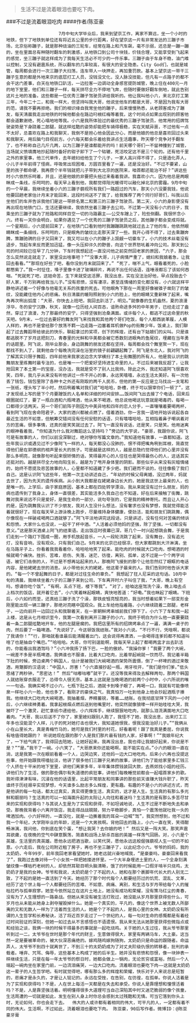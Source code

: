 > 生活不过是流着眼泪也要吃下肉。

###不过是流着眼泪吃肉
####作者/陈亚豪

						7月中旬大学毕业后，我来到望京工作，离家不算远，坐一个小时的地铁，但下了地铁到单位还有将近五公里的步行距离，好在望京这一片有非常发达的三蹦子市场，北京俗称蹦子，就是那种烧油的三轮车，经常在路上和汽车飙，毫不示弱，还总是一蹦一蹦的，坐在里面总有种随时翻车的刺激感，从地铁口到公司十块钱，价钱合理，又能享受到飞起来的感觉，坐三蹦子就这样成为了我每天生活必不可少的一件乐事。三蹦子由于车身不稳，油门难以控制，又没有避震系统，所以翻车的几率较高，有很大的安全隐患。City God们，也就是城管，每周都会进行一次三蹦子大扫荡，连车带人一块押走，再加重罚款。基本上望京这一带干三蹦子生意的都是外地来京的底层打工人员，没钱没文化，没人脉没技能，但凡有一点路子的都不会干这门差事，白天在地铁口趴活，一边拉客一边调动全身感官提防城管，晚上住在400元一月的地下室里，他们和三蹦子一样，每天拼尽全力不停地飞奔，但随时要做好翻车倒地，就此告别这片土地的准备。这些都是一位优秀三蹦子驾驶员讲给我听的。他让我叫他小六，来北京打工第三年，今年二十二，和我一样大，但坚持叫我大哥，他说坐他车的都是大哥，不是因为我有大哥的范，请我不要再拒绝。我们的相识缘自我常坐他的蹦子，后来慢慢熟悉，从老顾客成为了蹦友，每天清晨我走出地铁的时候他都会在路边叼根红梅等着我，这个时间点如果出现别的顾客他都会道歉谢绝，死心塌地地等我。小六是我所体验过的最优秀的三蹦子驾驶员，他常用的招牌驾驶姿势是下身跷着二郎腿，就这样炫酷的姿势却能把车骑得极稳，实在天赋异禀，不过他有一点不太好，总喜欢在路上和我聊天，我倒不是担心他会因此分心，而是他娘的他总是喜欢回过头来和我聊天，用后脑勺目视前方。小六每天都会乐着给我讲点生活趣事，昨天哪个竞争对手翻车了，也不称称自己几斤几两，以为三蹦子是谁都能开的吗！前天哪个哥们一不留神撞到了城管，当场就义愤填膺地抄起随时备好的钳子卸下了一个轱辘，死活咬定这不是三个轮的。还有他千里之外的家里事，他三代单传，去年媳妇给他生了个儿子，一家人高兴得不得了，只是造化弄人，小儿子半年前得了怪病，呼吸常出现困难，方圆百里看了一遍，还是没治好。“不过不要紧，山里的孩子都命硬，我再攒个半年钱就把儿子带到大北京的医院来，咱首都还能治不好？”讲这些时小六依然乐呵着，并且，还是他娘的非要把头扭过来看着我讲。我喜欢小六，因为他总是两眼眯成一条线，乐呵呵的，每天早上看到他，我都觉得阳光暖得可以融化掉北京的雾霾。9月中旬的一个早晨，我继续坐着小六的三蹦子藐视所有我们一路超过的汽车，那天小六没要我钱，他说他要回趟老家估计月末才能回来，这段时间送不了我了，给我推荐了两个同行好哥们，叫我以后坐他们的车并告诉我他们是这一带排名第二和第三的三蹦子驾驶员。第二天，小六的身影便没有再出现在地铁门口，生活还要继续，我依然坐着三蹦子去公司。不过第一天没有小六的日子，我乘坐的三蹦子就为了抢路和同样目空一切的马路霸主——公交车蹭上了，险些侧翻。我很怀念小六。终有一天你会明白，如果你遇见了一个优秀的三蹦子驾驶员之后，其他蹦子都会变成将就。一个星期后，小六提前回来了，在地铁门口看到他时我蹦蹦跳跳地就过去上了他的车，他依然眼睛眯成一条细线，乐呵呵的，只是眼角的皱纹比走那天深了一些。我开心得不得了，过去乘蹦奔腾，策蹦驰骋的日子又回来了，我又可以在小六的蹦子上觊觎一切豪车了。小六的技术丝毫没有退步，驾起车来反而更加迅猛，像一头压抑许久的野兽，向这个世界怒吼着冲向公司。那天到公司的时间较已往早了几分钟，下车时我想起还一直没问他之前突然回老家的原因，“六子，那会怎么突然说走就走了，家里没出啥事吧？”“没事大哥，儿子病情严重了，媳妇和我娘着急，让我回去看看。”“那现在好些了吧，看你没到月末就回来了。” “死了，喘不上气，眼看着死的，小脸都憋紫了。”我一时怔住，嗓子里像卡进了玻璃碎片，再说不出任何话语，连唾液都忘了该如何吞咽。“死就死了吧，这娃命苦，生下来就受这活罪，我没出息，实在没法治好他，早点投胎去个好人家，千万别再给我当儿子。”没有悲愤，没有凄凉，甚至连情绪的变化都没有，小六就这样平静地讲述着一个好像与他毫无关系的孩童的死去。可他眼角下那在一周里好像被锥子凿刻了的皱纹，没能藏住他内心的悲痛。秋日清晨的暖阳照射到小六的脸上，他的眼睛又重新眯了起来，嘴角再次咧出弧度：“大哥，你快去上班吧，我回去趴活了，明见。”就像春的生机盎然，夏的浪漫浮华，冬的安宁沉静，秋天，就像一位历经人间百态，谙熟命途多舛的中年男子，已经走过了盎然，穿过了浪漫，为了那最终的安宁，只得坚强到沧桑满面。或许每个人，都逃不过这命里的秋天吧。9月末，一位过去要好的舞友阿飞来找我和其他两个哥们吃饭，每个人都西装革履，人模人样的，再也不是曾经那个放荡不羁一边走路一边塞着耳机做Pop的街舞少年。饭桌上，我们聊起了过去舞蹈带给彼此的快乐，聊起拿过的奖项，创下的辉煌，还有台下姑娘们的尖叫。只是谁都逃脱不了岁月这把刻刀，青春里的光鲜和华美都会被它悉数刻进眼角的鱼尾纹，埋藏在当年勇的话题里。阿飞说，刚毕业那会，身边跳舞的朋友还都在坚持，每周都会找个舞室聚一下，现在都找不到人了，就剩他自个每晚洗完澡在浴室的镜子前翩翩起舞了。阿飞是东北人，我对阿飞的了解其实只限于舞蹈，四年前他来我家这边念大学横扫了本土街舞圈的所有人，他是我认识的跳舞朋友里练舞时最专注的，也是唯一一个把爱好坚持进生命里的人。不过后来被我反超了，让我抢回来了本土第一的宝座，没办法，我就是受不了别人比我帅。除此之外，我还知道阿飞很喜欢笑，四年，我几乎从来没有听他讲过一件不开心的事，永远笑嘻嘻，永远生活太美好。有一次他丢了钱包，钱包里除了各种卡之外还有刚取的两千人民币，但他的第一反应是立马找出一支笔和一张纸，埋头写了半小时，然后咧着嘴对我们说“哈哈哈，卧槽，终于可以狠宰你们一顿了”，这才发现纸上写的是下个月要蹭饭的人名单和详细的时间安排……饭间阿飞出去接了个电话，回来后眼圈就红了，要了一瓶白酒和六瓶啤酒，他从来不喝酒，他总说他喝这玩意就是喝毒药，每喝一口都得少活两天。另一个哥们前阵子刚因为中美异地和四年的恋人分手，一直嚷嚷着要喝两杯，看到阿飞现在舍命陪君子，大家的酒兴都被点燃了。借着酒劲，你一言我一语地开始诉说起各自最近生活的不如意，但觥筹交错间没有任何安慰的话语，只有嘻嘻哈哈，互相指着鼻子嘲讽着对方的苦痛，很多事情，还真的是笑笑就过去了。阿飞一直没有说话，还是笑，只是笑。他用迷离的眼神看着我，“你知道为什么我对舞蹈这么坚持吗？”旁边的大宇说，“豪哥，我跟你说，阿飞可是有故事的人，你们以前没深聊过，绝对够你写篇文章的。”我知道他有故事，一直都知道。这些年我认识或遇见过不少像阿飞一样的人，每天都没心没肺的，恨不得把嘴角咧到耳根，简直觉得他们是在郭德纲的相声里长大的孩子。可是越是这样的人，越是总隐约觉得他们的心里并没有那么多明亮，就像那句听起来很矫情的话，笑得最开心的人往往也是哭得最伤心的人，这话其实还挺对的。越是拼尽全力地向阳生长，越是为了甩开身体里的阴影。那些似乎从来没有灰暗情绪的，始终不愿提及悲苦故事的人，心里都不知道藏了多少疤。我们避而不谈的，往往像极了我们自己。这是认识阿飞这些年，他第一次主动讲述自己，“年幼的时候父母离婚，没过两年，妈就去世了，因为先天的遗传疾病。从小到大我都是在姥姥身边长大的，她是我这世上最亲的人，也是唯一的。上学后，由于家庭原因，基本上都在四处转学漂泊，我从来就没有过什么朋友，妈的病也遗传到了我身上，身体一直很差，其实能活多久我自己也不知道，好在后来接触了街舞，跳舞对我来说远不只是爱好，是我生命的一部分，说句夸张的，它是我的精神寄托。而且让人开心的是，因为跳舞我认识了不少朋友，我对人生没什么想法，没有奢求也没有梦想，我就觉得能活着就很好了。现在每天早上游泳晚上跑步，尽量维持身体健康，使劲活，能和朋友们跳跳舞，偶尔像现在一样破戒喝两口酒就够了。”阿飞平淡地讲完这段话，只是讲述，没有任何对苦痛的倾诉和怨愤。大家什么也没说，一起干了杯中酒。“人活着必须他妈的坚强，除了坚强，一切都没有意义。”这是那天酒桌上阿飞的结束语。走出饭店时夜幕已深，哥几个一时兴起想跳会舞，于是我们走到一个路灯下围成一圈，用手机放起音乐，一人一段轮流跳了起来，没有舞台，没有追光灯，没有音响，没有观众，只有我们自己。9月末的北京已经很凉，但大家都跳到大汗淋漓，坐在马路牙子上，你看着我我看着你，哈哈哈地笑了起来。能吃肉的时候就大口吃肉，想喝酒的时候就喝个痛快。挫折、苦难，悲伤、失落，迷茫、彷徨，离别、孤单，这不过是一个个两字词语，被它们击倒的人，不过是不想再站起来的人。那晚阿飞接到的那个让他忽然红了眼眶的电话内容，是他姥姥去世的消息。从小带他长大的姥姥，他这辈子最亲的人。我们告别时他告诉大家的。“每一个不曾起舞的日子，都是对过往生命的辜负。” 我想起了狂人尼采的这句话。10月中旬的清晨，我继续坐着六子的三蹦子来到公司，下车离开时六子叫住了我，“大哥，晚上有空吗，想请你吃个饭”，“有啊，五点下班，楼下等我”。“对了，给咱这座驾洗个澡，晚上咱去点上档次的饭店，就开着它去”，小六笑着眯起眼睛，爽快地答道：“好嘞。”我也眯起了眼睛。下班后，小六如约而至，还真给三蹦子洗了个澡，那铁皮锃亮锃亮的，我当时想着如果下一部变形金刚里能出现一辆三蹦子，那绝对亮瞎中国观众。我上车给他指着路，小六继续跷着二郎腿，老样子，一边向前开一边回过头和我聊着天，在一家朝鲜烤串城前我们停下了。小六下了车和我一起上楼，这是从七月相识至今，我第一次看到离开三蹦子的小六，我终于明白为什么他一直要要跷着一条二郎腿炫酷地开车，他的左腿是瘸的。我把店里所有的招牌烤串点了一遍，满满一桌子的肉，然后要了一箱啤酒。“先说好了，今这顿饭我结账。”我对小六说。“不行不行，凭啥啊，都说了我请你！”“行，那咱就看谁最后能清醒着出门，这会说得再潇洒，一会喝得连爹妈都不知道叫啥了也是抽自个嘴巴。”“哈哈哈。大哥，你可别逞能啊，我每天早上起了都喝两盅才出去趴活的，你能看出我酒驾吗？”小六冲我扬了扬下巴，一脸的傲娇。“我操你爹！”我要了两个大碗，一碗差不多是半瓶啤酒，我俩谁也不服谁，比着大口吃肉，比着举起碗就一饮而尽。我记着半箱下肚的时候，旁边桌两个韩国人，估计是被我们大碗喝酒的架势所震慑，倒了一杯啤的酒过来敬酒，用蹩脚的汉语说：“中国人，厉害！”小六直接抄起一瓶，用牙咬开，“我们是你们爹。”低头思绪了两秒钟，“思密达！” 然后“咕嘟咕嘟”就干了。还没等我来得及去解释两句，那两个韩国人就结账穿衣服走了，怂得令人很无奈。基本上这就是当晚喝酒的前两个小时中，小六所说的唯一一句话。我确实喝不过小六，七瓶下肚之后，酒就卡到嗓子眼了，再喝一口，我就有可能像喷泉一样吐小六一脸，他也多了，看刚才的豪侠之气，我真怕万一吐到他身上他会抄起酒瓶子揍我。他继续大口吃肉大碗喝酒，我抽着烟，养精蓄锐，等着……结账。在我彻底甘拜下风的一小时后，小六继续神勇着。我拿起根烟点燃后送到他嘴里时，他突然就像狼嚎一样开始哇哇大哭，我被吓了一个激灵，赶忙拿纸巾递给他，小六挥挥手，继续狠狠地吃肉，就那么泪流满面地大口吃着肉。“大哥，我以后送不了你了，家里媳妇跟别人跑了，我怪不了她，我没出息，出来打工三年多也没能混个人样，儿子的死对她打击也很大，我知道她恨我，恨我没能治好儿子。”“我俩从小在山里长大，真是青梅竹马的，她可是我们村里的村花，好看着呢！跟了我真是委屈，你说我有啥值得她跟的？ 听说她现在跟的那个人是我们那片最有钱的人家，好事啊！”“我娘年纪大了，一下给气病了，我得回去陪她，让她好起来。我再没出息，我也得让我娘好起来，你说是不是？”“是。”我干了一碗。小六笑了，“大哥原来你还能喝啊，能不能实在点。”小六的眼泪一直在淌，这是我第一次在眼前看着一个人，边哭边笑，还他妈一边大口地吃肉。后来小六再也没提这些事，他开始跟我唠嗑扯淡，他讲了很多他们三蹦子兄弟的故事，讲他们为了能给家里多汇钱三个人挤在十平米的地下室里，讲他们离家多年，半年集体攒钱装回大款，去燕郊找小姐的经历。讲他们为了生活，做的那些偶尔有失道德的疯狂事，讲他们每晚睡觉前都会一起唱首家乡的歌。我听得津津有味，沉浸在他的话语里，比起平常朋友和同事讲的那些前天谁赚大钱升职了，昨天谁终于历经艰辛实现梦想，今天谁多么励志多么辉煌，更有趣。有趣的不是小六的讲述方式，而是他讲的每一句话，都太过真实，真实得更像生活，真实的，这才是人生。生活真的有那么多光鲜和靓丽吗？生活真的可以一如海面升起的太阳让人向往和着迷吗？生活真的是有那么多苦尽甘来的实现和获得吗？与其说人生是为了实现和获得，不如坦诚地说，人生不过是不断地失去和承受。那晚我背着小六离开饭店，我走得战战兢兢，努力平稳脚步，真怕一个震荡他就吐我一头的啤酒加肉。小六好样的，一直没吐，就是一边撕着我的耳朵一边喊“驾”，我突然想到，他不过和我一个年纪，大学刚毕业的年龄，还是一个大男孩啊。背他回去的路上，小六一直在笑，笑得酣畅淋漓，我问他，你到底在笑个蛋，“想让我哭？去你娘的吧！” 然后又是一阵大笑。那笑声震耳欲聋，在夜晚的空气中肆意飘荡，简直和战场上斩杀百敌的英雄一样荡气回肠。对，小六是个英雄，生活里的真英雄。愿他永远把酒当歌，以笑代哭，愿他永远这般倔强藐视人生一切的不如意。小六走后，我在公司附近租了房子，再也不坐三蹦子了，以此纪念小六。爷爷的妈妈，我的太奶奶，今年99岁，前年我回老家看望她时，她老远就兴奋地喊我，“是豪豪吗，豪豪回来看我了”，我跑过去像对待一个小女孩一样把她搂进怀里。一个大半身埋进土里的人，一个全身刻满皱纹像一棵枯朽老树的人，却依然耳聪目明头脑清晰，饿了的时候能用一口假牙啃半只烧鸡，太奶奶才是我的女神。爷爷和我说，太奶奶是个了不起的人，她和在那个裹脚年代长大的人别无二致，了不起的是她一直活到了今天。她经历了那个时代每个人都要经历过的饥荒、混乱、文革，经历了这个世上每一个人都要经历的苦难、不如意、病痛、离别，和生活与岁月带给每个人的摧枯拉朽与孤单寂寥。她至今依然站立在这片土地上，她没有成功和荣耀，没有策马红尘的青春，没有为了人生理想的一路奋战。但她从来没有被生活打败过，她没能从岁月那里获得些什么，可岁月也从未能从她身上剥夺摧毁掉什么。她是一个真实的，平凡的，像这个世界上被无数人所鄙夷的又和无数人一样为了活着而生活的人。她是个了不起的人，是我心里的女神。太奶奶没有所谓的人生哲学和长寿秘诀，活了将近百岁走过了一个世纪的人，每一句对生命的感慨都是有着经过时间验证的深刻，但她一如过去从不言感悟也不语遗恨。我从来无法从她那里获得些微指点或和经验之谈，我俩一块的时候干得最多的事就是一起吃烧鸡。关于她的人生过往，我从爷爷那里听到过一二。太爷爷在世时是那个年代的财主，生意做得很大，家里有两辆马车，大土豪。这当然一定是要被革命的，被大伙深恶痛绝的。嫁鸡随鸡嫁狗随狗，太奶奶只是命运的跟随者。命运弄人，太爷爷不到四十就离世了，不到三十的太奶奶成为了对丈夫阶级仇恨的转移者，批判的承载者。唾弃、咒骂、侮辱，这些基本上构成了她的后半生。她并没有悲愤和怨恨，像一块钟表一样继续生活，只是在每一年太爷爷的祭日时，她都会做上一锅肉，无论贫穷或富裕，然后一个人端起一碗肉坐在家里门前，一边流泪痛哭，一边大口吃肉。流着眼泪也要吃下肉——这就是太奶奶这一辈子的人生哲学吧。有时就觉得吧，哪有那么多的辉煌和荣耀，快乐对于人来说总是短暂的，悲痛才是永久的，才是让人铭记的。永远在受挫，在告别，在彷徨，在孤单。你说人活着是为了实现和获得吗？不是，人在世上每活一天都是在失去和承受。你说人是靠理想和憧憬活着吗？不是，人是靠坚强活着。明明懂得很多大道理可当自己深陷其中时又迷茫脆弱的像个孩童，生活周遭的一切就是如此，发生在别人身上时你总会感到太过残酷和无情。可当它落到你头上时，无论如何，你也会走下去。  伟大的人或许都有着相同的伟大，可平凡的人，一定都有着不同的伟大。生活啊，不过如此，流着眼泪也要吃下肉。 陈亚豪，90后写作者。微博ID：@陈亚豪牙膏 